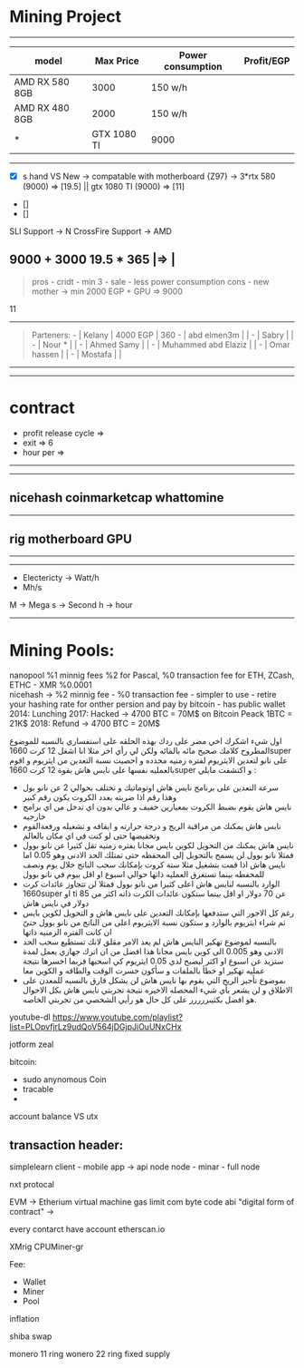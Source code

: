 Mining Project
==============
----------------------------------------------------------------------------------------------------------------------
| model          | Max Price | Power consumption | Profit/EGP |
|----------------|-----------|-------------------|------------|
| AMD RX 580 8GB | 3000      | 150 w/h           |  |
| AMD RX 480 8GB | 2000      | 150 w/h           |  |
*| GTX 1080 TI    | 9000      |  | 11 |
----------------------------------------------------------------------------------------------------------------------



- [x] s hand VS New -> compatable with motherboard {Z97} -> 3*rtx 580 (9000) => [19.5] || gtx 1080 TI (9000) => [11]
- [] 
- []



 SLI Support -> N
 CrossFire Support -> AMD

9000 + 3000
 19.5 * 365
 |=> 
 |
----------------------------------------------------------------------------------------------------------------------
> pros
    - cridt
    - min 3
    - sale
    - less power consumption
>cons
    - new mother -> min 2000 EGP + GPU => 9000

11

----------------------------------------------------------------------------------------------------------------------
> Parteners:
    - | Kelany              | 4000 EGP | 360
    - | abd elmen3m         |  |
    - | Sabry               |  |
    - | Nour *              |  |
    - | Ahmed Samy          |  |
    - | Muhammed abd Elaziz |  |
    - | Omar hassen         |  |
    - | Mostafa             |  |
----------------------------------------------------------------------------------------------------------------------
----------------------------------------------------------------------------------------------------------------------
contract
========
- profit release cycle => 
- exit => 6
- hour per  => 
----------------------------------------------------------------------------------------------------------------------------------------------------------------------------------
----------------------------------------------------------------------------------------------------------------------------------------------------------------------------------
nicehash
coinmarketcap
whattomine
----------------------------------------------------------------------------------------------------------------------------------------------------------------------------------
----------------------------------------------------------------------------------------------------------------------------------------------------------------------------------
rig
motherboard
GPU
----------------------------------------------------------------------------------------------------------------------------------------------------------------------------------
----------------------------------------------------------------------------------------------------------------------------------------------------------------------------------
----------------------------------------------------------------------------------------------------------------------------------------------------------------------------------
- Electericty -> Watt/h
- Mh/s




M -> Mega
s -> Second
h -> hour







----------------------------------------------------------------------------------------------------------------------------------------------------------------------------------

# Mining Pools:
nanopool %1 minnig fees %2 for Pascal, %0 transaction fee for ETH, ZCash, ETHC - XMR %0.0001  
nicehash -> %2 minnig fee - %0 transaction fee - simpler to use - retire your hashing rate for onther persion and pay by bitcoin - has public wallet
2014: Lunching
2017: Hacked -> 4700 BTC = 70M$ on Bitcoin Peack 1BTC = 21K$
2018: Refund -> 4700 BTC = 20M$



اول شيء اشكرك اخي مضر على ردك بهذه الحلقه على استفساري
بالنسبه للموضوع المطروح كلامك صحيح مائه بالمائه ولكن لي رأي اخر
مثلا انا اشغل 12 كرت 1660super على نانو لتعدين الايثريوم لفتره زمنيه محدده و احصيت نسبة التعدين من ايثريوم و اقوم بالعمليه نفسها على نايس هاش بقوة 12 كرت 1660super و اكتشفت مايلي :
- سرعة التعدين على برنامج نايس هاش اوتوماتيك و تختلف بحوالي 2 عن نانو بول وهذا رقم اذا ضربته بعدد الكروت يكون رقم كبير
- نايس هاش يقوم بضبط الكروت بمعيارين خفيف و عالي بدون اي تدخل من اي برامج خارجيه
- نايس هاش يمكنك من مراقبة الريج و درجة حرارته و ايقافه و تشغيله ورفعةالقوم وتخفيضها حتى لو كنت في اي مكان بالعالم
- نايس هاش يمكنك من التحويل لكوين بايس مجانا بفتره زمنيه تقل كثيرا عن نانو بوول فمثلا نانو بوول لن يسمح بالتحويل إلى المحفظه حتى تمتلك الحد الادنى وهو 0.05  اما نايس هاش اذا قمت بتشغيل مثلا ستة كروت بإمكانك سحب الناتج خلال يوم ونصف للمحفظه بينما تستغرق العمليه ذاتها حوالي اسبوع او اقل بيوم في نانو بوول
- الوارد بالنسبه لنايس هاش اعلى كثيرا من نانو بوول فمثلا لن تتجاوز عائدات كرت 1660super او ti عن 70 دولار او اقل بينما ستكون عائدات الكرت ذاته اكثر من 85 دولار في نايس هاش
- رغم كل الاجور التي ستدفعها بإمكانك التعدين على نايس هاش و التحويل لكوين بايس ثم شراء ايثريوم بالوارد و ستكون نسبة الايثريوم اعلى من الناتج من نانو بوول حتىّ ان كانت الفتره الزمنيه ذاتها
- بالنسبه لموضوع تهكير النايس هاش لم يعد الامر مقلق لانك تستطيع سحب الحد الادنى وهو 0.005 الى كوين بايس مجانا هذا افضل من ان اترك جهازي يعمل لمدة ستزيد عن اسبوع او اكثر ليصبح لدي 0.05 ايثريوم كي اسحبها فربما اخسرها نتيجة عمليه تهكير او خطأ بالملفات و سأكون خسرت الوقت والطاقه و الكوين معا
- بموضوع تأجير الريج التي يقوم بها نايس هاش لن يشكل فارق بالنسبه للمعدن على الاطلاق و لن يشعر بأي شيء
المحصله الاخيره نتيجة تجربتي نايس هاش بكل الاحوال هو افضل بكثيىررررر
على كل حال هو رأيي الشخصي من تجربتي الخاصه.













youtube-dl https://www.youtube.com/playlist?list=PLOpvfjrLz9udQoV564jDGjpJiOuUNxCHx

jotform
zeal


bitcoin:
- sudo anynomous Coin
- tracable
- 
account balance VS utx


transaction header:
- 

simplelearn
client
    - mobile app -> api node
node
    - minar
    - full node


nxt protocal


EVM -> Etherium virtual machine
gas limit
com  byte code abi "digital form of contract" ->


every contarct have account
etherscan.io






XMrig
CPUMiner-gr




Fee:
- Wallet
- Miner
- Pool




inflation

shiba swap

monero 11 ring 
wonero 22 ring fixed supply
